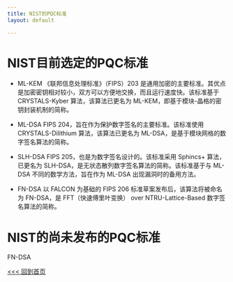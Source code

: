 ```yaml
---
title: NIST的PQC标准
layout: default

---
```

# NIST目前选定的PQC标准
- ML-KEM
《联邦信息处理标准》（FIPS）203 是通用加密的主要标准。其优点是加密密钥相对较小，双方可以方便地交换，而且运行速度快。该标准基于 CRYSTALS-Kyber 算法，该算法已更名为 ML-KEM，即基于模块-晶格的密钥封装机制的简称。

- ML-DSA
FIPS 204，旨在作为保护数字签名的主要标准。该标准使用 CRYSTALS-Dilithium 算法，该算法已更名为 ML-DSA，是基于模块网格的数字签名算法的简称。

- SLH-DSA
FIPS 205，也是为数字签名设计的。该标准采用 Sphincs+ 算法，已更名为 SLH-DSA，是无状态散列数字签名算法的简称。该标准基于与 ML-DSA 不同的数学方法，旨在作为 ML-DSA 出现漏洞时的备用方法。

- FN-DSA
以 FALCON 为基础的 FIPS 206 标准草案发布后，该算法将被命名为 FN-DSA，是 FFT（快速傅里叶变换） over NTRU-Lattice-Based 数字签名算法的简称。

# NIST的尚未发布的PQC标准
FN-DSA

[<<< 回到首页](./index)
